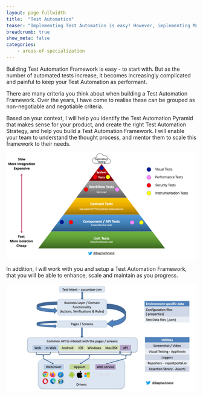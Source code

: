 ```yaml
---
layout: page-fullwidth
title:  "Test Automation"
teaser: "Implementing Test Automation is easy! However, implementing Maintainable, Scalable and Efficient Test Automation needs a lot of effort!"
breadcrumb: true
show_meta: false
categories:
    - areas-of-specialization
---
```


Building Test Automation Framework is easy - to start with. But as the number of automated tests increase, it becomes increasingly complicated and painful to keep your Test Automation as performant.

There are many criteria you think about when building a Test Automation Framework. Over the years, I have come to realise these can be grouped as non-negotiable and negotiable criteria.

Based on your context, I will help you identify the Test Automation Pyramid that makes sense for your product, and create the right Test Automation Strategy, and help you build a Test Automation Framework. I will enable your team to understand the thought process, and mentor them to scale this framework to their needs.

![Test Pyramid](/assets/img/TestPyramid.png)

In addition, I will work with you and setup a Test Automation Framework, that you will be able to enhance, scale and maintain as you progress.

![Test Automation Framework Architecture](/assets/img/e2e-FrameworkArchitecture.jpg)